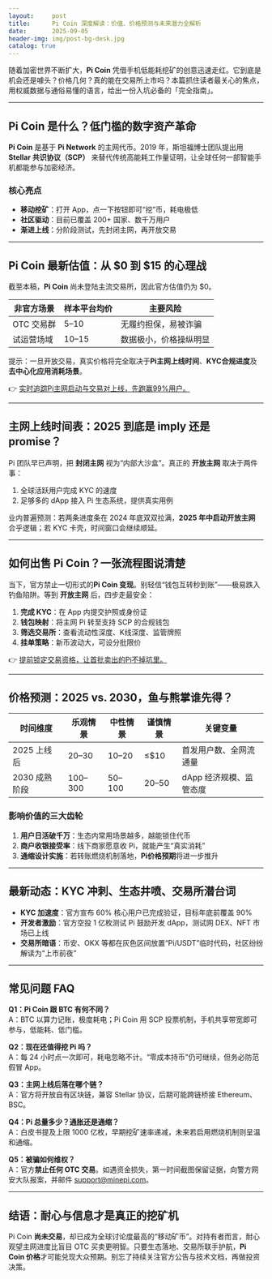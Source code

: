 ```yaml
---
layout:     post
title:      Pi Coin 深度解读：价值、价格预测与未来潜力全解析
date:       2025-09-05
header-img: img/post-bg-desk.jpg
catalog: true
---
```


随着加密世界不断扩大，**Pi Coin** 凭借手机低能耗挖矿的创意迅速走红。它到底是机会还是噱头？价格几何？真的能在交易所上市吗？本篇抓住读者最关心的焦点，用权威数据与通俗易懂的语言，给出一份入坑必备的「完全指南」。  

---

## Pi Coin 是什么？低门槛的数字资产革命  

**Pi Coin** 是基于 **Pi Network** 的主网代币。2019 年，斯坦福博士团队提出用 **Stellar 共识协议（SCP）** 来替代传统高能耗工作量证明，让全球任何一部智能手机都能参与加密经济。  

### 核心亮点  
- **移动挖矿**：打开 App，点一下按钮即可“挖”币，耗电极低  
- **社区驱动**：目前已覆盖 200+ 国家、数千万用户  
- **渐进上线**：分阶段测试，先封闭主网，再开放交易

---

## Pi Coin 最新估值：从 $0 到 $15 的心理战  

截至本稿，**Pi Coin** 尚未登陆主流交易所，因此官方估值仍为 $0。  

| 非官方场景 | 样本平台均价 | 主要风险 |  
| --- | --- | --- |  
| OTC 交易群 | $5–$10 | 无履约担保，易被诈骗 |  
| 试运营场域 | $10–$15 | 数据极小，价格操纵明显 |  

提示：一旦开放交易，真实价格将完全取决于**Pi主网上线时间**、**KYC合规进度**及**去中心化应用消耗场景**。  

👉 [实时追踪Pi主网启动与交易对上线，先跑赢99%用户。](https://okxdog.com/)

---

## 主网上线时间表：2025 到底是 imply 还是 promise？

Pi 团队早已声明，把 **封闭主网** 视为“内部大沙盒”。真正的 **开放主网** 取决于两件事：  

1. 全球活跃用户完成 KYC 的速度  
2. 足够多的 dApp 接入 Pi 生态系统，提供真实用例  

业内普遍预测：若两条进度条在 2024 年底双双拉满，**2025 年中启动开放主网** 合乎逻辑；若 KYC 卡壳，时间窗口会继续顺延。  

---

## 如何出售 Pi Coin？一张流程图说清楚  

当下，官方禁止一切形式的**Pi Coin 变现**。别轻信“钱包互转秒到账”——极易跌入钓鱼陷阱。等到 **开放主网** 后，四步走最安全：  

1. **完成 KYC**：在 App 内提交护照或身份证  
2. **钱包映射**：将主网 Pi 转至支持 SCP 的合规钱包  
3. **筛选交易所**：查看流动性深度、K线深度、监管牌照  
4. **挂单策略**：新币波动大，可设分批限价  

👉 [提前锁定交易资格，让首批卖出的Pi不掉坑里。](https://okxdog.com/)

---

## 价格预测：2025 vs. 2030，鱼与熊掌谁先得？

| 时间维度 | 乐观情景 | 中性情景 | 谨慎情景 | 关键变量 |
| --- | --- | --- | --- | --- |
| 2025 上线后 | $20–$30 | $10–$20 | ≤$10 | 首发用户数、全网流通量 |
| 2030 成熟阶段 | $100–$300 | $50–$100 | $20–$50 | dApp 经济规模、监管态度 |

### 影响价值的三大齿轮  
1. **用户日活破千万**：生态内常用场景越多，越能锁住代币  
2. **商户收银接受率**：线下商家愿意收 Pi，就能产生“真实消耗”  
3. **通缩设计实施**：若转账燃烧机制落地，**Pi价格预期**将进一步推升  

---

## 最新动态：KYC 冲刺、生态井喷、交易所潜台词

- **KYC 加速度**：官方宣布 60% 核心用户已完成验证，目标年底前覆盖 90%  
- **开发者激励**：官方空投 1 亿枚测试 Pi 鼓励开发 dApp，测试网 DEX、NFT 市场已上线  
- **交易所暗语**：币安、OKX 等都在灰色区间放置“Pi/USDT”临时代码，社区纷纷解读为“上市前夜”

---

## 常见问题 FAQ

**Q1：Pi Coin 跟 BTC 有何不同？**  
A：BTC 以算力记账，极度耗电；Pi Coin 用 SCP 投票机制，手机共享带宽即可参与，低能耗、低门槛。  

**Q2：现在还值得挖 Pi 吗？**  
A：每 24 小时点一次即可，耗电忽略不计。“零成本持币”仍可继续，但务必防范假冒 App。  

**Q3：主网上线后落在哪个链？**  
A：官方将开放自有区块链，兼容 Stellar 协议，后期可能跨链桥接 Ethereum、BSC。  

**Q4：Pi 总量多少？通胀还是通缩？**  
A：白皮书提及上限 1000 亿枚，早期挖矿速率递减，未来若启用燃烧机制则呈温和通缩。  

**Q5：被骗如何维权？**  
A：官方**禁止任何 OTC 交易**。如遇资金损失，第一时间截图保留证据，向警方网安大队报案，并邮件 support@minepi.com。  

---

## 结语：耐心与信息才是真正的挖矿机

Pi Coin **尚未交易**，却已成为全球讨论度最高的“移动矿币”。对持有者而言，耐心观望主网进度比盲目 OTC 买卖更明智。只要生态落地、交易所联手护航，**Pi Coin 价格**才可能兑现大众预期。别忘了持续关注官方公告与技术文档，再做投资决策。
